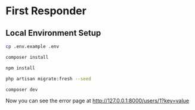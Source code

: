# First Responder

## Local Environment Setup

```sh
cp .env.example .env
```

```sh
composer install
```

```sh
npm install
```

```sh
php artisan migrate:fresh --seed
```

```sh
composer dev
```

Now you can see the error page at http://127.0.0.1:8000/users/1?key=value
